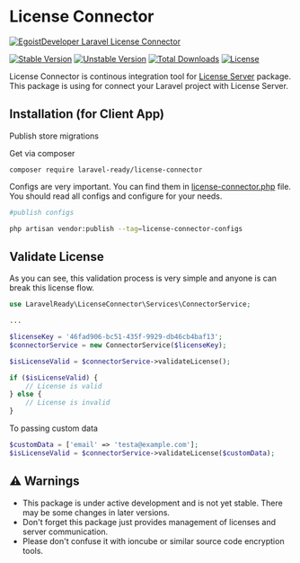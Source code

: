 # License Connector

[![EgoistDeveloper Laravel License Connector](https://preview.dragon-code.pro/EgoistDeveloper/License-Connector.svg?brand=laravel)](https://github.com/laravel-ready/license-connector)

[![Stable Version][badge_stable]][link_packagist]
[![Unstable Version][badge_unstable]][link_packagist]
[![Total Downloads][badge_downloads]][link_packagist]
[![License][badge_license]][link_license]

License Connector is continous integration tool for [License Server](https://github.com/laravel-ready/license-server) package. This package is using for connect your Laravel project with License Server.

## Installation (for Client App)

Publish store migrations

Get via composer

`composer require laravel-ready/license-connector`

Configs are very important. You can find them in [license-connector.php](config/license-connector.php) file. You should read all configs and configure for your needs.

```bash
#publish configs

php artisan vendor:publish --tag=license-connector-configs
```

## Validate License

As you can see, this validation process is very simple and anyone is can break this license flow.

```php
use LaravelReady\LicenseConnector\Services\ConnectorService;

...

$licenseKey = '46fad906-bc51-435f-9929-db46cb4baf13';
$connectorService = new ConnectorService($licenseKey);

$isLicenseValid = $connectorService->validateLicense();

if ($isLicenseValid) {
    // License is valid
} else {
    // License is invalid
}
```

To passing custom data

```php
$customData = ['email' => 'testa@example.com'];
$isLicenseValid = $connectorService->validateLicense($customData);
```

## ⚠️ Warnings

- This package is under active development and is not yet stable. There may be some changes in later versions.
- Don't forget this package just provides management of licenses and server communication.
- Please don't confuse it with ioncube or similar source code encryption tools.



[badge_downloads]:      https://img.shields.io/packagist/dt/laravel-ready/license-connector.svg?style=flat-square

[badge_license]:        https://img.shields.io/packagist/l/laravel-ready/license-connector.svg?style=flat-square

[badge_stable]:         https://img.shields.io/github/v/release/laravel-ready/license-connector?label=stable&style=flat-square

[badge_unstable]:       https://img.shields.io/badge/unstable-dev--main-orange?style=flat-square

[link_license]:         LICENSE

[link_packagist]:       https://packagist.org/packages/laravel-ready/license-connector

